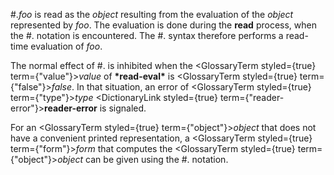  



#.*foo* is read as the *object* resulting from the evaluation of the *object* represented by *foo*. The evaluation is done during the **read** process, when the #. notation is encountered. The #. syntax therefore performs a read-time evaluation of *foo*. 



The normal effect of #. is inhibited when the <GlossaryTerm styled={true} term={"value"}><i>value</i></GlossaryTerm> of **\*read-eval\*** is <GlossaryTerm styled={true} term={"false"}><i>false</i></GlossaryTerm>. In that situation, an error of <GlossaryTerm styled={true} term={"type"}><i>type</i></GlossaryTerm> <DictionaryLink styled={true} term={"reader-error"}><b>reader-error</b></DictionaryLink> is signaled. 



For an <GlossaryTerm styled={true} term={"object"}><i>object</i></GlossaryTerm> that does not have a convenient printed representation, a <GlossaryTerm styled={true} term={"form"}><i>form</i></GlossaryTerm> that computes the <GlossaryTerm styled={true} term={"object"}><i>object</i></GlossaryTerm> can be given using the #. notation. 



